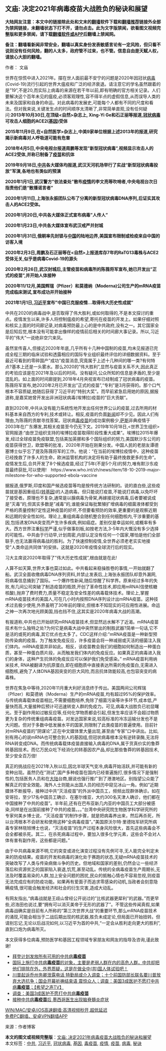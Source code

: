  <h2>文庙: 决定2021年病毒疫苗大战胜负的秘诀和展望</h2> <p class="notice"><b>大陆网友注意：本文中的链接除此处和文末的<a href="https://github.com/bannedbook/fanqiang" >翻墙</a>软件下载和<a href="https://github.com/killgcd/justmysocks/blob/master/README.md">翻墙推荐</a>链接外全部为禁网链接，未翻墙状态下打不开，请勿点击。此为文字版禁闻，欲看图文视频完整版和更多禁闻，请下载<a href="https://github.com/bannedbook/fanqiang">翻墙软件或APP</a>后翻墙上禁闻网。</p><p>备注：翻墙看新闻非常安全，翻墙以真实身份发表敏感言论有一定风险，但只看不说则没有任何风险，翻的人太多，政府管不过来，也不管。信息自由是天赋人权，请放心大胆的翻墙。</b></p>  <div class="entry"> <p>作者： 文庙</p> <p>世界在惊慌中进入2021年。摆在世人面前最不安宁的问题是2020年因冠状<a href="https://www.bannedbook.org/bnews/tag/%e7%97%85%e6%af%92/" class="st_tag internal_tag" rel="tag" title="标签 病毒 下的日志">病毒</a>(Covid-19)流行引起的世界大瘟疫和广泛的经济衰退。请注意它的学名虽然跟着的是”19”,不是20,而实际上病毒的来源在若干年以前,即有明确的官方相关记录。人们要解决这个百年未见的瘟疫,必须客观理性,容不得半点的虚假信息,从而误导人类的未来及国家和自身的命运。对此病毒的发展史,可能每个人都有不同的尺度和看法。但对我来说,关键发生点的时间顺序太清晰了,非常简单直观,没有任何疑问:<strong>2013年10月30日,在顶级&lt;自然&gt;杂志上, Xing-Yi Ge和石正丽等报道,<a href="https://www.bannedbook.org/bnews/tag/%e5%86%a0%e7%8a%b6%e7%97%85%e6%af%92/" class="st_tag internal_tag" rel="tag" title="标签 冠状病毒 下的日志">冠状病毒</a>可攻击人细胞的ACE2(<a href="https://www.bannedbook.org/bnews/tag/%E5%9F%BA%E5%9B%A0/" class="st_tag internal_tag" rel="tag" title="标签 基因 下的日志">基因</a>)受体</strong></p> <p><strong>2015年11月9日,在&lt;自然医学&gt;杂志上,中美9家单位根据上述2013年的报道,研究揭示新病毒对人呼吸道可能有危害</strong></p> <p><strong>2018年4月5日,中央电视台报道周鹏等发现”新型冠状病毒”,视频显示攻击人的ACE2受体,并称已制备了<a href="https://www.bannedbook.org/bnews/tag/%e7%96%ab%e8%8b%97/" class="st_tag internal_tag" rel="tag" title="标签 疫苗 下的日志">疫苗</a>和抗体</strong></p> <p><strong>2019年9月18日,<a href="https://www.bannedbook.org/bnews/tag/%e4%b8%ad%e5%85%b1/" class="st_tag internal_tag" rel="tag" title="标签 中共 下的日志">中共</a>各大媒体均报道,武汉天河机场举行了实战“新型冠状病毒投放”军演,各地也有类似的预演</strong></p> <p><strong>2020年1月1日,武汉警方&#8221;依法查处&#8221;散布<a href="https://www.bannedbook.org/bnews/tag/%E7%96%AB%E6%83%85/" class="st_tag internal_tag" rel="tag" title="标签 疫情 下的日志">疫情</a>的李文亮等吹哨者,中央电视台次日指责他们是“散播谣言者&#8221;</strong></p>  <p><strong>2020年1月11日,上海张永振团队公布了分离的新型冠状病毒DNA序列,后证实其攻击人的ACE2受体。</strong></p> <p><strong>2020年1月20日,中共各大媒体正式宣布病毒”人传人”</strong></p> <p><strong>2020年1月23日,中共各大媒体宣布武汉戒严并封城</strong></p> <p><strong>2020年1月31日,俄朝率先封锁与<span class='wp_keywordlink_affiliate'><a href="https://www.bannedbook.org/" title="中国" target="_blank">中国</a></span>的陆地边界,美国宣布限制或检疫来自中国的访客入境</strong></p> <p><strong>2020年2月3日,周鹏及石正丽等在&lt;自然&gt;上报道库存7年的RaTG13毒株与ACE2受体无关,似乎是病毒Covid-19的源头</strong></p> <p><strong>2020年2月26日,武汉封城后,主管疫苗和病毒所的陈薇将军宣布,她已开发出”正式的疫苗”,并开始人体接种</strong></p>  <p><strong>2020年11/12月,美国辉瑞（Pfizer）和莫德纳（Moderna)公司生产的mRNA疫苗完成临床测试,宣布成功并开始接种</strong></p> <p><strong>2021年1月1日,<a href="https://www.bannedbook.org/bnews/tag/%e4%b9%a0%e8%bf%91%e5%b9%b3/" class="st_tag internal_tag" rel="tag" title="标签 习近平 下的日志">习近平</a>宣布”中国已克服疫情…取得伟大历史性成就”</strong></p> <p>中共在2020的病毒战中,是否取得了伟大胜利,或如何取得的,不是本文探讨的重点。疫情发生以来,许多人将控制瘟疫的希望,寄托在疫苗的开发上。如果仔细对照和核实上面的时间廊记录,对病毒预防最上心的是中共政府,没有之一。其它国家全是后知后觉,根本没有可能拿出像样的疫情前后相关的时间廊大事记录。所以,习近平的”伟大”一说绝非空穴来凤。</p> <p>虽然宣传喜人,但接近2020年年底,几乎所有十几种中国制的疫苗,均未见报道已完成全程三期的临床试验和透露相应的国际专业组织最终评估的详细数据资料。至于最近可看到的零碎国产”成功”疫苗消息,究竟属于上述十几种间的哪一类?有何特点?基本上还是一头雾水。那么2020的”伟大胜利”,显然与疫苗关系不大,因此真正的考验应该是在2021年及以后的时间。没有疑问,公众所知的信息是矛盾的,至少是混乱的。如上面的时间廊提到,2018年4月央视宣布已经制成了冠状病毒的疫苗。陈薇将军宣布,她2020年2月已开发出”正式的疫苗”,“专利”是3月获得的。那个口气根本不容质疑,她随后获得了习近平的”特别大奖”。而早前紧急启用她的原因,据报道称,是嘉奖她曾开发出非洲冠状病毒(埃博拉)疫苗的”巨大贡献”。</p> <p>直到2020年,中共从没有能力系统性地开发出任何世界公认的疫苗,过去所用的材料基本来自西方的专利,技术或转让。相反,疫苗的负面<span class='wp_keywordlink_affiliate'><a href="https://www.bannedbook.org/" title="新闻">新闻</a></span>却不少见。因此人们有理由,为陈薇的贡献寻找答案。冠状病<a href="https://www.bannedbook.org/bnews/tag/%e6%af%92%e7%96%ab%e8%8b%97/" class="st_tag internal_tag" rel="tag" title="标签 毒疫苗 下的日志">毒疫苗</a>的成功案例极少,<span class='wp_keywordlink'><a href="https://www.bannedbook.org/forum5/topic42.html" title="萨斯、诚信与自救" target="_blank">萨斯</a></span>非典疫情于2003年在广东爆发,其相关疫苗至今仍无下文。2019年10月18日,&lt;世界卫生组织&gt;官网报道:“由世卫组织支持的埃博拉疫苗取得阶段性重大成果”。埃博拉2015年爆发,经过全球疫苗免疫联盟,包括美加英挪和多个国际组织的努力,美国默沙东公司的疫苗获得世卫，欧盟等的批准，2020年开始在刚果分发。中国人民的老朋友谭德塞博士似乎忘了提及陈薇将军的工作。他说：“在当前的埃博拉疫情中，这种疫苗已经挽救了许多人的生命，欧洲监管机构的决定将有助于最终挽救更多的生命”。疫情发生后,合共开发了8个候选疫苗,经过了5年(不是5个月)的努力,唯有默沙东疫苗最终获批,可以使用!　https://www.who.int/zh/news/item/18-10-2019-major-milestone-for-who-supported-ebola-vaccine</p> <p>据报道,俄罗斯,印度和国产候选疫苗等均是按传统方法研制的。说的直白些,这些疫苗就是基因重组后(<span class='wp_keywordlink'><a href="https://www.bannedbook.org/bnews/worldnews/20121212/86361.html" title="欧美科学家：转基因食品危害人类健康" target="_blank">转基因</a></span>)的人造病毒。但只能说打疫苗,不能说打病毒,以免吓坏了接受者。原理也不复杂,通常是以腺病毒为骨架,再嫁接冠状病毒,后者要被说成是”灭毒”的,但其实多数是”减毒”的,谁能保证每批繁殖扩增病毒的细菌液体都受到严格的质量控制?定性这种疫苗的好坏,不但要看预防的效率,更重要的是观察近期和远期的安全性如何。理论上,重组病毒会随机整合到任何细胞核内,干涉重要的基因,包括诱发DNA突变而产生许多疾病,例如癌症。差别仅是幸运如何,或概率有多大。西方世界注重<span class='wp_keywordlink'><a href="https://www.bannedbook.org/forum11/topic309.html" title="禁片：“科学”的棍子" target="_blank">科学</a></span>严谨,似乎做事刻板,如按老方法,3-5年内大慨没有多少选择的可能性。中共由于行动早,计划周密,内部认定没有任何一个国家,哪怕是他们全部联手,也无法赢得病毒战的胜利。为了快速控制疫情,全世界必须老老实实地接受”人类命运共同体”的安排。这就是2020年疫情全球流行后的现实。</p>  <p>习大主席说2020年取得了”伟大历史性成就”,根由就是在此!</p> <p>人算不如天算,世界大事也莫过如此。中共看起来稳操胜卷的事情,一开始就翻了船。武汉全面收缴病毒DNA序列资料,并禁止发表后,上海张永振团队却意外漏网,将病毒信息捅到了国际。一个爆炸性新闻,随后惊醒了科学界。原来经过多年的失败,有几间公司突破了制造疫苗的瓶颈,开创了革命性技术,即应用mRNA(信使核糖核酸),抛弃了费时费力,质量不稳定及安全性差的病毒载体技术。理论上,掌握mRNA疫苗技术的美国人,可在几小时内按照DNA序列设计出mRNA疫苗。这种技术过去极少使用,外界虽明了30年前的理论,但根本不知现实的可应用性进展。命运之神一次再次地光顾美国,挡也挡不住,这其实是2020年病毒大战的高潮。</p> <p>有报道称,中共也已开始研究mRNA疫苗技术,但显然远水解不了近渴。mRNA疫苗技术有什么独特之处?为何它是病毒大战中突然冒出的制胜武器?简单一句话,它不是活的或死的病毒,其它优点也太多了。CDC这样介绍:&#8221;mRNA疫苗是一种新型预防传染病的疫苗。为了触发免疫反应，许多疫苗会将一种减弱或灭活的细菌注入我们体内。mRNA疫苗并非如此。相反，该疫苗教会我们的细胞如何制造出一种蛋白质，甚至一种蛋白质片段，从而触发我们体内的免疫反应。如果真正的病毒进入我们的身体，这种产生抗体的免疫反应可以保护我们免受感染。&#8221; mRNA疫苗利用纳米技术, RNA被翻译为抗原蛋白,即在细胞质中直接表达所需的免疫蛋白,无需进入细胞核,避免了人体DNA基因突变的巨大风险,而且抗体效能较高,也包容突变的病毒株。</p> <p>世界在焦急中等待,2020年11月重大利好消息终于传出。美国两间公司辉瑞（Pfizer）和莫德纳（Moderna）生产的mRNA疫苗,均有超过95%的保护效率。与传统病毒载体疫苗相比,不需要细胞培养,免除了细菌污染等许多环节,成本低,产量快而高,大量接种后预计可迅速转变人群的免疫力。可见,病毒大战胜负已初显曙光。至于副作用如过敏反应等,任何化学物质都会引起,但发生率应该不会超过物质更为复杂的传统重组病毒疫苗。对发达国家来说,较高标准的冷冻运输分发也不是大问题。但对于多数中低发展水平的国家,则限制了此类疫苗的普遍使用。目前针对mRNA疫苗的”阴谋论”,正在中文媒体里大量出现,甚至由”专家”口中讲出。比如,别有用心的说mRNA也可整合到人的基因组,但冠状病毒根本没有逆转录酶,无法将RNA转变成DNA。而传统病毒载体疫苗直接输入病毒的DNA,属于货真价实的鲁莽转基因技术。而亿万民众吃下经消化的转基因农产品,却比那些鲁莽的转基因技术,至少安全百万倍!</p> <p>真正的挑战应在2021年入秋以后,因北半球天气变冷,病毒开始活跃,并可能有新的变种出现。虽然仍在”测试”,国产多种疫苗在国内已经普遍施打,很多情况下是强制性的,包括医务人员和在<span class='wp_keywordlink_affiliate'><a href="https://www.bannedbook.org/" title="大陆" target="_blank">大陆</a></span>台商,据说也强行推广到了港澳地区。别指望公众能了解真正的安全效能。海外人士则能从出国人员的经历中窥见冰山一角。例如”近期媒体不断报导，接种过中共“灭活疫苗”的外派中国员工，频频出现群体确诊。如在安哥拉，至少17名中国员工确诊、在塞尔维亚，大约300名天津人确诊，他们都在中国接种了中共的疫苗”。半年前,还有在巴布亚新几内亚的中国员工大部分被感染,同样是在出国前接种了中共的疫苗。。。”台湾中央研究院生物医学科学研究所的专家何美乡博士说，“灭活疫苗”的制作步骤，就是把病毒养出来，然后再杀死，所以台湾根本不会研发和使用这种“全病毒疫苗”。”美国原沃尔特·里德陆军研究所病毒专家林晓旭博士也说，“灭活疫苗”的生产过程本身风险很大，首先这些病毒会不会全都被杀死。其二，在杀死病毒过程中，要加入很多化学元素，这些会不会对人体有害有副作用，这些都是问题。”</p> <p>由于中共病毒来源不明,它的突变或进化演变过程没有先例可寻,无人能完全判定未来的防疫结果。疫苗的开发和病毒的演化处于赛跑的状态,无疑mRNA疫苗技术的突破改写了人类与传染病做斗争的历史。但地域和国家的差别,仍然会让一些经济落后和资源贫乏的国家陷入衰退,饥荒,甚至动乱。传统的全病毒疫苗生产周期长,无法及时覆盖易染的人群,加上安全问题的困扰,民众的抵触心情也不容易忽视,则疫苗无法完成应有的防疫功能。如果再有爱面子而追求零感染的动机,当政者会刻意隐瞒疫情,很可能会触发经济和社会的衍生灾害,造成大动乱。</p>  <p>有网友指出,“病毒战就是王歧山曾经公开说过的”比核武器更犀利”的武器。”而更早些,迟浩田也说过,要“拥有可以消灭美帝于无形的武器了”。不管这些传闻真假,如果病毒战确实是目前有人所称的”第三次世界大战”的重要环节,那么mRNA疫苗技术的涌现,可能会相当于二战后期出现的核武器,胜负未成定论,但局面已开始扭转。但请别忘记,无论以后战况如何,以习近平为首的中共,“一定会从胜利走向更大的胜利”,直到口炮为病毒所灭。</p> <p>本文获得多位病毒,预防医学和基因工程领域专家朋友和网友的指导及咨询,谨此致谢!</p> <ul class='op-related-articles' title='相关阅读'> <li><a href='https://www.bannedbook.org/bnews/worldnews/20210109/1464036.html' target='_blank'>拜登计划发放所有可用的中共病<b>毒疫苗</b></a></li> <li><a href='https://www.bannedbook.org/bnews/bannedvideo/20210105/1461541.html' target='_blank'>国际上施打中共病<b>毒疫苗</b>的对象，主要是老弱人群在内的高危人群，中共却把他们排除在外，外界质疑，这是在做全中(共)国人体试验吧！</a></li> <li><a href='https://www.bannedbook.org/bnews/cbnews/20210105/1461028.html' target='_blank'>川普起诉乔州务卿泄露电话 特勤局或介入调查；十个前国防部长联名要川普放弃大选抗争；国会开幕祈祷结束语  震惊众人；调查：美国3成医护不愿打中共病<b>毒疫苗</b>；【希望之声TV】</a></li> <li><a href='https://www.bannedbook.org/bnews/comments/20210104/1460624.html' target='_blank'>调查：美国3成医护不愿打中共病<b>毒疫苗</b></a></li> <li><a href='https://www.bannedbook.org/bnews/comments/20210103/1460167.html' target='_blank'>接种中共病<b>毒疫苗</b>后 墨西哥医生出现脑脊髓炎症状</a></li> </ul> <p class="texttj"> <a href="https://github.com/bannedbook/fanqiang/wiki/V2ray%E6%9C%BA%E5%9C%BA" target="_blank">WIN/MAC/安卓/iOS高速翻墙:高清视频秒开,超低延迟</a><br/> <a href="https://github.com/bannedbook/fanqiang/wiki/%E7%A6%81%E9%97%BB%E7%BD%91%E5%AE%89%E5%8D%93%E7%BF%BB%E5%A2%99%E6%96%B0%E9%97%BBAPP" target="_blank">免费PC翻墙、安卓VPN翻墙APP</a></p><p> 来源：作者博客 </p><a name='sharetosocial'></a>       <div><b>本文的图文或视频完整版</b>：<a href='https://www.bannedbook.org/bnews/comments/20210110/1464762.html'>文庙: 决定2021年病毒疫苗大战胜负的秘诀和展望</a></div>  </div><!--END ENTRY--> <div class="postfooter"> <div>本文标签：<a href="https://www.bannedbook.org/bnews/tag/%e4%b8%ad%e5%85%b1/" rel="tag">中共</a>, <a href="https://www.bannedbook.org/bnews/tag/%e4%b9%a0%e8%bf%91%e5%b9%b3/" rel="tag">习近平</a>, <a href="https://www.bannedbook.org/bnews/tag/%e5%86%a0%e7%8a%b6%e7%97%85%e6%af%92/" rel="tag">冠状病毒</a>, <a href="https://www.bannedbook.org/bnews/tag/%E5%9F%BA%E5%9B%A0/" rel="tag">基因</a>, <a href="https://www.bannedbook.org/bnews/tag/%e6%af%92%e7%96%ab%e8%8b%97/" rel="tag">毒疫苗</a>, <a href="https://www.bannedbook.org/bnews/tag/%E7%96%AB%E6%83%85/" rel="tag">疫情</a>, <a href="https://www.bannedbook.org/bnews/tag/%e7%96%ab%e8%8b%97/" rel="tag">疫苗</a>, <a href="https://www.bannedbook.org/bnews/tag/%e7%97%85%e6%af%92/" rel="tag">病毒</a>, <a href="https://www.bannedbook.org/bnews/tag/%E7%A7%98%E8%AF%80/" rel="tag">秘诀</a></div>  </div><!--END POSTFOOTER--> 